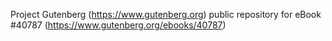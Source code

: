 Project Gutenberg (https://www.gutenberg.org) public repository for eBook #40787 (https://www.gutenberg.org/ebooks/40787)
